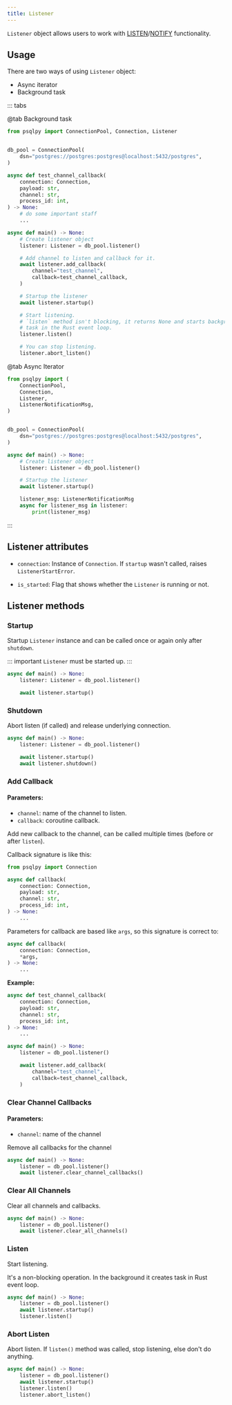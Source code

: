 ```yaml
---
title: Listener
---
```


`Listener` object allows users to work with [LISTEN](https://www.postgresql.org/docs/current/sql-listen.html)/[NOTIFY](https://www.postgresql.org/docs/current/sql-notify.html) functionality.

## Usage

There are two ways of using `Listener` object:
- Async iterator
- Background task

::: tabs

@tab Background task
```python
from psqlpy import ConnectionPool, Connection, Listener


db_pool = ConnectionPool(
    dsn="postgres://postgres:postgres@localhost:5432/postgres",
)

async def test_channel_callback(
    connection: Connection,
    payload: str,
    channel: str,
    process_id: int,
) -> None:
    # do some important staff
    ...

async def main() -> None:
    # Create listener object
    listener: Listener = db_pool.listener()

    # Add channel to listen and callback for it.
    await listener.add_callback(
        channel="test_channel",
        callback=test_channel_callback,
    )

    # Startup the listener
    await listener.startup()

    # Start listening.
    # `listen` method isn't blocking, it returns None and starts background
    # task in the Rust event loop.
    listener.listen()

    # You can stop listening.
    listener.abort_listen()
```

@tab Async Iterator
```python
from psqlpy import (
    ConnectionPool,
    Connection,
    Listener,
    ListenerNotificationMsg,
)


db_pool = ConnectionPool(
    dsn="postgres://postgres:postgres@localhost:5432/postgres",
)

async def main() -> None:
    # Create listener object
    listener: Listener = db_pool.listener()

    # Startup the listener
    await listener.startup()

    listener_msg: ListenerNotificationMsg
    async for listener_msg in listener:
        print(listener_msg)
```

:::

## Listener attributes

- `connection`: Instance of `Connection`.
If `startup` wasn't called, raises `ListenerStartError`.

- `is_started`: Flag that shows whether the `Listener` is running or not.

## Listener methods

### Startup

Startup `Listener` instance and can be called once or again only after `shutdown`.

::: important
`Listener` must be started up.
:::

```python
async def main() -> None:
    listener: Listener = db_pool.listener()

    await listener.startup()
```

### Shutdown
Abort listen (if called) and release underlying connection.

```python
async def main() -> None:
    listener: Listener = db_pool.listener()

    await listener.startup()
    await listener.shutdown()
```

### Add Callback

#### Parameters:
- `channel`: name of the channel to listen.
- `callback`: coroutine callback.

Add new callback to the channel, can be called multiple times (before or after `listen`).

Callback signature is like this:
```python
from psqlpy import Connection

async def callback(
    connection: Connection,
    payload: str,
    channel: str,
    process_id: int,
) -> None:
    ...
```

Parameters for callback are based like `args`, so this signature is correct to:
```python
async def callback(
    connection: Connection,
    *args,
) -> None:
    ...
```

**Example:**
```python
async def test_channel_callback(
    connection: Connection,
    payload: str,
    channel: str,
    process_id: int,
) -> None:
    ...

async def main() -> None:
    listener = db_pool.listener()

    await listener.add_callback(
        channel="test_channel",
        callback=test_channel_callback,
    )
```

### Clear Channel Callbacks

#### Parameters:
- `channel`: name of the channel

Remove all callbacks for the channel

```python
async def main() -> None:
    listener = db_pool.listener()
    await listener.clear_channel_callbacks()
```

### Clear All Channels
Clear all channels and callbacks.

```python
async def main() -> None:
    listener = db_pool.listener()
    await listener.clear_all_channels()
```

### Listen
Start listening.

It's a non-blocking operation.
In the background it creates task in Rust event loop.

```python
async def main() -> None:
    listener = db_pool.listener()
    await listener.startup()
    listener.listen()
```

### Abort Listen
Abort listen.
If `listen()` method was called, stop listening, else don't do anything.

```python
async def main() -> None:
    listener = db_pool.listener()
    await listener.startup()
    listener.listen()
    listener.abort_listen()
```
